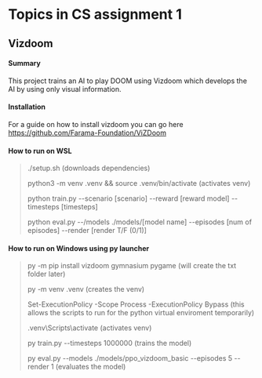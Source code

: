 
# Topics in CS assignment 1 
## Vizdoom

#### Summary
This project trains an AI to play DOOM using Vizdoom which develops the AI by using only visual information.

#### Installation 
For a guide on how to install vizdoom you can go here https://github.com/Farama-Foundation/ViZDoom

#### How to run on WSL
>./setup.sh (downloads dependencies)
>
>python3 -m venv .venv && source .venv/bin/activate (activates venv)
>
>python train.py --scenario [scenario] --reward [reward model] --timesteps [timesteps]
>
>python eval.py --/models ./models/[model name] --episodes [num of episodes] --render [render T/F (0/1)]

#### How to run on Windows using py launcher
>py -m pip install vizdoom gymnasium pygame (will create the txt folder later)
>
>py -m venv .venv (creates the venv)
>
>Set-ExecutionPolicy -Scope Process -ExecutionPolicy Bypass (this allows the scripts to run for the python virtual enviroment temporarily)
>
>.venv\Scripts\activate (activates venv)
>
>py train.py --timesteps 1000000 (trains the model)
>
>py eval.py --models ./models/ppo_vizdoom_basic --episodes 5 --render 1 (evaluates the model)
